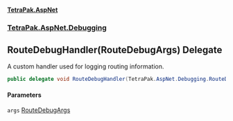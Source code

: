 #### [TetraPak.AspNet](index.md 'index')
### [TetraPak.AspNet.Debugging](TetraPak_AspNet_Debugging.md 'TetraPak.AspNet.Debugging')
## RouteDebugHandler(RouteDebugArgs) Delegate
A custom handler used for logging routing information.   
```csharp
public delegate void RouteDebugHandler(TetraPak.AspNet.Debugging.RouteDebugArgs args);
```
#### Parameters
<a name='TetraPak_AspNet_Debugging_RouteDebugHandler(TetraPak_AspNet_Debugging_RouteDebugArgs)_args'></a>
`args` [RouteDebugArgs](TetraPak_AspNet_Debugging_RouteDebugArgs.md 'TetraPak.AspNet.Debugging.RouteDebugArgs')  
  
